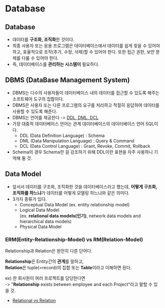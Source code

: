 # Database

## Database

* 데이터를 **구조화, 조직화**한 것이다.
* 최종 사용자 또는 응용 프로그램은 데이터베이스에서 데이터를 쉽게 찾을 수 있어야 하고, 효율적으로 조작(추가, 수정, 삭제)할 수 있어야 한다. 또한 접근 권한, 보안 문제를 다룰 수 있어야 한다.&#x20;
* 즉, 데이터베이스를 **관리하는 시스템이** 필요하다.

## DBMS (DataBase Management System)

* DBMS는 다수의 사용자들이 데이터베이스 내의 데이터를 접근할 수 있도록 해주는 소프트웨어 도구의 집합이다.&#x20;
* DBMS은 사용자 또는 다른 프로그램의 요구를 처리하고 적절히 응답하여 데이터를 사용할 수 있도록 해준다.
* DBMS는 언어를 제공한다 -> [DDL, DML, DCL](https://velog.io/@alicesykim95/DB-DDL-DML-DCL-TCL%EC%9D%B4%EB%9E%80)
* 가장 대중적 데이터베이스 언어는 관계 데이터베이스의 데이터베이스 언어 SQL이다.
  * DDL (Data Definition Language) : Schema
  * DML (Data Manipulation Language) : Query & Command
  * DCL (Data Control Language) : Grant, Revoke, Commit, Rollback
* Schema의 경우 Schema란 걸 강조하기 위해 DDL이란 표현을 자주 사용하니 기억해 둘 것.

## Data Model

* 앞서서 데이터를 구조화, 조직화한 것을 데이터베이스라고 했는데, **어떻게 구조화, 조직화를 하느냐**가 데이터를 어떻게 모델링 하느냐와 같은 의미다.
* 3가지 종류가 있다.
  * Conceptual Data Model (ex. entity relationship model)
  * Logical Data Model \
    (ex. **relational data models(인기)**, network data models and hierarchical data models)
  * Physical Data Model

### ERM(Entity-Relationship-Model) vs RM(Relation-Model)

Relationship과 Relation은 완전히 다른 단어다.

**Relationship**은 Entity간의 **관계**를 말하고, \
**Relation**은 tuple(=record)의 집합 또는 **Table**이라고 이해하면 된다.

ex) 한 회사원이 여러 프로젝트를 담당한다면 \
\-> "**Relationship** exists between employee and each Project"라고 말할 수 있을 것.

* [Relational vs Relation](https://jee00609.github.io/dbms/difference-of-relation-and-relationship-in-rdbms/)
